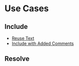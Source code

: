 # Use Cases

## Include

* [Reuse Text](include/reuse_text/reuse_text.md#reuse-text)
* [Include with Added Comments](include/include_with_added_comments/include_with_added_comments.md#include-with-added-comments)
## Resolve

